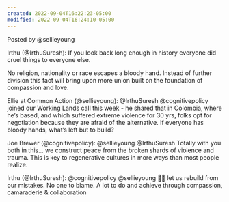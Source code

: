 ```yaml
---
created: 2022-09-04T16:22:23-05:00
modified: 2022-09-04T16:24:10-05:00
---
```


Posted by @sellieyoung

Irthu (@IrthuSuresh): If you look back long enough in history everyone did cruel things to everyone else. 

No religion, nationality or race escapes a bloody hand. Instead of further division this fact will bring upon more union built on the foundation of compassion and love.

Ellie at Common Action (@sellieyoung): @IrthuSuresh @cognitivepolicy joined our Working Lands call this week - he shared that in Colombia, where he’s based, and which suffered extreme violence for 30 yrs, folks opt for negotiation because they are afraid of the alternative. If everyone has bloody hands, what’s left but to build?

Joe Brewer (@cognitivepolicy): @sellieyoung @IrthuSuresh Totally with you both in this... we construct peace from the broken shards of violence and trauma. This is key to regenerative cultures in more ways than most people realize.

Irthu (@IrthuSuresh): @cognitivepolicy @sellieyoung 💯💯 let us rebuild from our mistakes. No one to blame. A lot to do and achieve through compassion, camaraderie & collaboration
